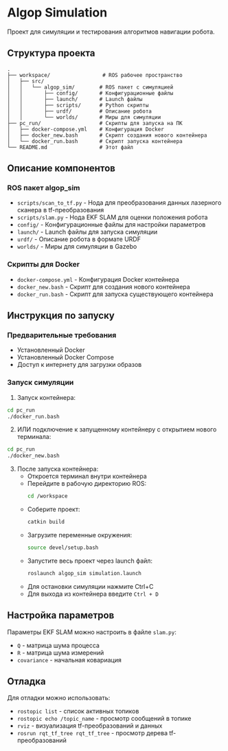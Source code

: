 # Algop Simulation

Проект для симуляции и тестирования алгоритмов навигации робота.

## Структура проекта

```
.
├── workspace/                 # ROS рабочее пространство
│   ├── src/
│   │   └── algop_sim/        # ROS пакет с симуляцией
│   │       ├── config/       # Конфигурационные файлы
│   │       ├── launch/       # Launch файлы
│   │       ├── scripts/      # Python скрипты
│   │       ├── urdf/         # Описание робота
│   │       └── worlds/       # Миры для симуляции
├── pc_run/                   # Скрипты для запуска на ПК
│   ├── docker-compose.yml    # Конфигурация Docker
│   ├── docker_new.bash       # Скрипт создания нового контейнера
│   └── docker_run.bash       # Скрипт запуска контейнера
└── README.md                 # Этот файл
```

## Описание компонентов

### ROS пакет algop_sim

- `scripts/scan_to_tf.py` - Нода для преобразования данных лазерного сканера в tf-преобразования
- `scripts/slam.py` - Нода EKF SLAM для оценки положения робота
- `config/` - Конфигурационные файлы для настройки параметров
- `launch/` - Launch файлы для запуска симуляции
- `urdf/` - Описание робота в формате URDF
- `worlds/` - Миры для симуляции в Gazebo

### Скрипты для Docker

- `docker-compose.yml` - Конфигурация Docker контейнера
- `docker_new.bash` - Скрипт для создания нового контейнера
- `docker_run.bash` - Скрипт для запуска существующего контейнера

## Инструкция по запуску

### Предварительные требования

- Установленный Docker
- Установленный Docker Compose
- Доступ к интернету для загрузки образов

### Запуск симуляции

1. Запуск контейнера:
```bash
cd pc_run
./docker_run.bash
```

2. ИЛИ подключение к запущенному контейнеру с открытием нового терминала:
```bash
cd pc_run
./docker_new.bash
```



3. После запуска контейнера:
   - Откроется терминал внутри контейнера
   - Перейдите в рабочую директорию ROS:
     ```bash
     cd /workspace
     ```
   - Соберите проект:
     ```bash
     catkin build
     ```
   - Загрузите переменные окружения:
     ```bash
     source devel/setup.bash
     ```
   - Запустите весь проект через launch файл:
     ```bash
     roslaunch algop_sim simulation.launch
     ```
   - Для остановки симуляции нажмите Ctrl+C
   - Для выхода из контейнера введите `Ctrl + D`

## Настройка параметров

Параметры EKF SLAM можно настроить в файле `slam.py`:
- `Q` - матрица шума процесса
- `R` - матрица шума измерений
- `covariance` - начальная ковариация

## Отладка

Для отладки можно использовать:
- `rostopic list` - список активных топиков
- `rostopic echo /topic_name` - просмотр сообщений в топике
- `rviz` - визуализация tf-преобразований и данных
- `rosrun rqt_tf_tree rqt_tf_tree` - просмотр дерева tf-преобразований 